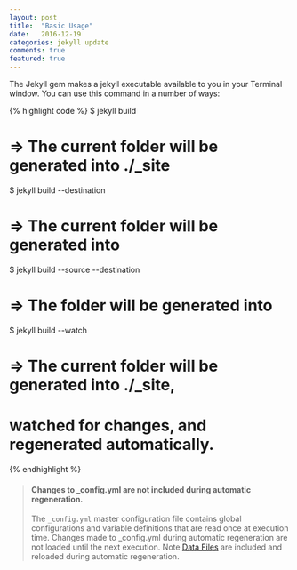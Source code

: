 ```yaml
---
layout: post
title:  "Basic Usage"
date:   2016-12-19 
categories: jekyll update
comments: true
featured: true
---
```



The Jekyll gem makes a jekyll executable available to you in your Terminal window. You can use this command in a number of ways:
 <!--more-->
 
{% highlight code %}
$ jekyll build
# => The current folder will be generated into ./_site

$ jekyll build --destination <destination>
# => The current folder will be generated into <destination>

$ jekyll build --source <source> --destination <destination>
# => The <source> folder will be generated into <destination>

$ jekyll build --watch
# => The current folder will be generated into ./_site,
#    watched for changes, and regenerated automatically.
{% endhighlight %}

<blockquote>
	<h4>Changes to _config.yml are not included during automatic regeneration.</h4>
	The <code>_config.yml</code> master configuration file contains global configurations and variable definitions that are read once at execution time. Changes made to _config.yml during automatic regeneration are not loaded until the next execution.
Note <a href="http://jekyllrb.com/docs/datafiles/">Data Files</a> are included and reloaded during automatic regeneration.

</blockquote>

[file-issue]:https://github.com/jekyll/jekyll/issues/new
[ruby]:https://www.ruby-lang.org/en/downloads/
[rubygems]:https://rubygems.org/pages/download
[troubleshooting]:https://jekyllrb.com/docs/troubleshooting/
[extras]: https://jekyllrb.com/docs/extras/
[data-files]:http://jekyllrb.com/docs/datafiles/
